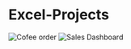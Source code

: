 # Excel-Projects

![Cofee order](https://github.com/RiyazGhori123/Excel-Projects/assets/90542870/9ad9ee1c-80c0-4387-aba3-a724fcfd73d4)
![Sales Dashboard](https://github.com/RiyazGhori123/Excel-Projects/assets/90542870/707ed530-e340-4efa-9028-e4df14b5a741)

